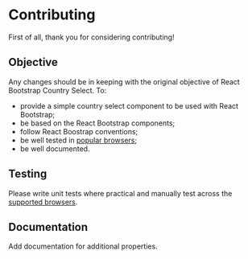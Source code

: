 # Contributing

First of all, thank you for considering contributing!

## Objective

Any changes should be in keeping with the original objective of React Bootstrap Country Select. To:

 - provide a simple country select component to be used with React Bootstrap;
 - be based on the React Bootstrap components;
 - follow React Boostrap conventions;
 - be well tested in [popular browsers](README.md#browser-compatibility);
 - be well documented.

## Testing

Please write unit tests where practical and manually test across the [supported browsers](README.md#browser-compatibility).

## Documentation

Add documentation for additional properties.
